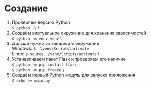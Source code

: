 # Создание
1) Проверяем версию Python \
```$ python -V``` \
2) Создаём виртуальное окружение для хранения зависимостей \
```$ python -m venv venv``` \
3) Дальше нужно активировать окружение \
Windows: ```$ .\venv\Scripts\activate``` \
Linux: ```$ source ./venv/Scripts/activate``` \
4) Устанавливаем пакет Flask и проверяем его наличие \
```$ python -m pip install flask``` \
```$ python -m pip freeze``` \
5) Создаём первый Python модуль для запуска приложения\
```$ echo >> main.py```